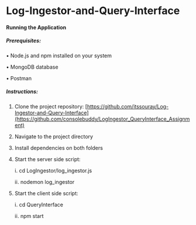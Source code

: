 # Log-Ingestor-and-Query-Interface
#### Running the Application

##### Prerequisites:


• Node.js and npm installed on your system

• MongoDB database

• Postman


##### Instructions:


1. Clone the project repository:  [https://github.com/itssouray/Log-Ingestor-and-Query-Interface](https://github.com/consolebuddy/LogIngestor_QueryInterface_Assignment)

2. Navigate to the project directory

3. Install dependencies on both folders

4. Start the server side script:
   
   i. cd LogIngestor/log_ingestor.js
   
   ⅰⅰ. nodemon log_ingestor


5. Start the client side script:

   ⅰ. cd QueryInterface

   ⅰⅰ. npm start
